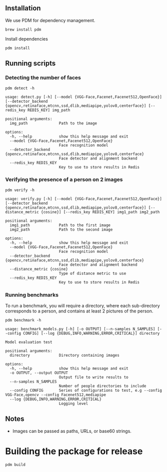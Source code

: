 ## Installation

We use PDM for dependency management.

```
brew install pdm
```

Install dependencies

```
pdm install
```

## Running scripts

### Detecting the number of faces

```
pdm detect -h

usage: detect.py [-h] [--model {VGG-Face,Facenet,Facenet512,OpenFace}] [--detector_backend {opencv,retinaface,mtcnn,ssd,dlib,mediapipe,yolov8,centerface}] [--redis_key REDIS_KEY] img_path

positional arguments:
  img_path              Path to the image

options:
  -h, --help            show this help message and exit
  --model {VGG-Face,Facenet,Facenet512,OpenFace}
                        Face recognition model
  --detector_backend {opencv,retinaface,mtcnn,ssd,dlib,mediapipe,yolov8,centerface}
                        Face detector and alignment backend
  --redis_key REDIS_KEY
                        Key to use to store results in Redis
```

### Verifying the presence of a person on 2 images

```
pdm verify -h

usage: verify.py [-h] [--model {VGG-Face,Facenet,Facenet512,OpenFace}] [--detector_backend {opencv,retinaface,mtcnn,ssd,dlib,mediapipe,yolov8,centerface}] [--distance_metric {cosine}] [--redis_key REDIS_KEY] img1_path img2_path

positional arguments:
  img1_path             Path to the first image
  img2_path             Path to the second image

options:
  -h, --help            show this help message and exit
  --model {VGG-Face,Facenet,Facenet512,OpenFace}
                        Face recognition model
  --detector_backend {opencv,retinaface,mtcnn,ssd,dlib,mediapipe,yolov8,centerface}
                        Face detector and alignment backend
  --distance_metric {cosine}
                        Type of distance metric to use
  --redis_key REDIS_KEY
                        Key to use to store results in Redis
```

### Running benchmarks

To run a benchmark, you will require a directory, where each sub-directory corresponds to a person, and contains at least 2 pictures of the person.

```
pdm benchmark -h

usage: benchmark_models.py [-h] [-o OUTPUT] [--n-samples N_SAMPLES] [--config CONFIG] [--log {DEBUG,INFO,WARNING,ERROR,CRITICAL}] directory

Model evaluation test

positional arguments:
  directory             Directory containing images

options:
  -h, --help            show this help message and exit
  -o OUTPUT, --output OUTPUT
                        Output file to write results to
  --n-samples N_SAMPLES
                        Number of people directories to include
  --config CONFIG       Series of configurations to test, e.g --config VGG-Face,opencv --config Facenet512,mediapipe
  --log {DEBUG,INFO,WARNING,ERROR,CRITICAL}
                        Logging level
```

## Notes

- Images can be passed as paths, URLs, or base60 strings.

# Building the package for release

```
pdm build
```
